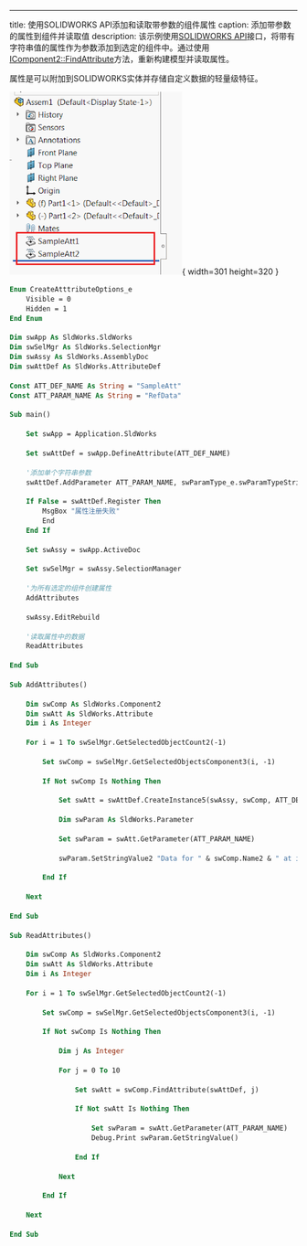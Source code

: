 ---
title: 使用SOLIDWORKS API添加和读取带参数的组件属性
caption: 添加带参数的属性到组件并读取值
description: 该示例使用[SOLIDWORKS API](https://help.solidworks.com/2018/english/api/sldworksapi/solidworks.interop.sldworks~solidworks.interop.sldworks.iattributedef.html)接口，将带有字符串值的属性作为参数添加到选定的组件中。通过使用[IComponent2::FindAttribute](https://help.solidworks.com/2018/english/api/sldworksapi/SOLIDWORKS.Interop.sldworks~SOLIDWORKS.Interop.sldworks.IComponent2~FindAttribute.html)方法，重新构建模型并读取属性。

属性是可以附加到SOLIDWORKS实体并存储自定义数据的轻量级特征。

![使用SOLIDWORKS API在特征管理器树中创建的两个属性特征](two-attributes-features-tree.png){ width=301 height=320 }

~~~ vb
Enum CreateAtttributeOptions_e
    Visible = 0
    Hidden = 1
End Enum

Dim swApp As SldWorks.SldWorks
Dim swSelMgr As SldWorks.SelectionMgr
Dim swAssy As SldWorks.AssemblyDoc
Dim swAttDef As SldWorks.AttributeDef

Const ATT_DEF_NAME As String = "SampleAtt"
Const ATT_PARAM_NAME As String = "RefData"

Sub main()

    Set swApp = Application.SldWorks
    
    Set swAttDef = swApp.DefineAttribute(ATT_DEF_NAME)
    
    '添加单个字符串参数
    swAttDef.AddParameter ATT_PARAM_NAME, swParamType_e.swParamTypeString, 0, 0

    If False = swAttDef.Register Then
        MsgBox "属性注册失败"
        End
    End If
    
    Set swAssy = swApp.ActiveDoc
    
    Set swSelMgr = swAssy.SelectionManager
    
    '为所有选定的组件创建属性
    AddAttributes
    
    swAssy.EditRebuild
    
    '读取属性中的数据
    ReadAttributes
    
End Sub

Sub AddAttributes()
    
    Dim swComp As SldWorks.Component2
    Dim swAtt As SldWorks.Attribute
    Dim i As Integer
    
    For i = 1 To swSelMgr.GetSelectedObjectCount2(-1)

        Set swComp = swSelMgr.GetSelectedObjectsComponent3(i, -1)
        
        If Not swComp Is Nothing Then
            
            Set swAtt = swAttDef.CreateInstance5(swAssy, swComp, ATT_DEF_NAME & i, CreateAtttributeOptions_e.Visible, swInConfigurationOpts_e.swAllConfiguration)

            Dim swParam As SldWorks.Parameter

            Set swParam = swAtt.GetParameter(ATT_PARAM_NAME)
            
            swParam.SetStringValue2 "Data for " & swComp.Name2 & " at index " & i, swInConfigurationOpts_e.swAllConfiguration, ""
            
        End If
        
    Next
    
End Sub

Sub ReadAttributes()
    
    Dim swComp As SldWorks.Component2
    Dim swAtt As SldWorks.Attribute
    Dim i As Integer
    
    For i = 1 To swSelMgr.GetSelectedObjectCount2(-1)

        Set swComp = swSelMgr.GetSelectedObjectsComponent3(i, -1)
        
        If Not swComp Is Nothing Then
            
            Dim j As Integer

            For j = 0 To 10
            
                Set swAtt = swComp.FindAttribute(swAttDef, j)
                
                If Not swAtt Is Nothing Then
                    
                    Set swParam = swAtt.GetParameter(ATT_PARAM_NAME)
                    Debug.Print swParam.GetStringValue()
                    
                End If
            
            Next
            
        End If
        
    Next

End Sub


~~~